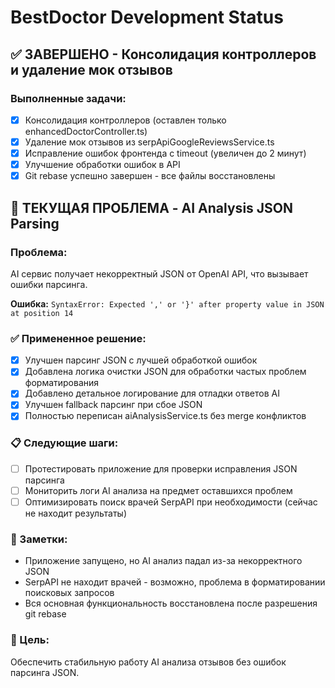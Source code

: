 # BestDoctor Development Status

## ✅ ЗАВЕРШЕНО - Консолидация контроллеров и удаление мок отзывов

### Выполненные задачи:
- [x] Консолидация контроллеров (оставлен только enhancedDoctorController.ts)
- [x] Удаление мок отзывов из serpApiGoogleReviewsService.ts
- [x] Исправление ошибок фронтенда с timeout (увеличен до 2 минут)
- [x] Улучшение обработки ошибок в API
- [x] Git rebase успешно завершен - все файлы восстановлены

## 🔧 ТЕКУЩАЯ ПРОБЛЕМА - AI Analysis JSON Parsing

### Проблема:
AI сервис получает некорректный JSON от OpenAI API, что вызывает ошибки парсинга.

**Ошибка:** `SyntaxError: Expected ',' or '}' after property value in JSON at position 14`

### ✅ Примененное решение:
- [x] Улучшен парсинг JSON с лучшей обработкой ошибок
- [x] Добавлена логика очистки JSON для обработки частых проблем форматирования
- [x] Добавлено детальное логирование для отладки ответов AI
- [x] Улучшен fallback парсинг при сбое JSON
- [x] Полностью переписан aiAnalysisService.ts без merge конфликтов

### 📋 Следующие шаги:
- [ ] Протестировать приложение для проверки исправления JSON парсинга
- [ ] Мониторить логи AI анализа на предмет оставшихся проблем
- [ ] Оптимизировать поиск врачей SerpAPI при необходимости (сейчас не находит результаты)

### 📝 Заметки:
- Приложение запущено, но AI анализ падал из-за некорректного JSON
- SerpAPI не находит врачей - возможно, проблема в форматировании поисковых запросов
- Вся основная функциональность восстановлена после разрешения git rebase

### 🎯 Цель:
Обеспечить стабильную работу AI анализа отзывов без ошибок парсинга JSON.
